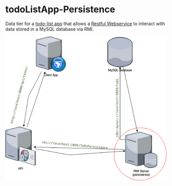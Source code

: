 # todoListApp-Persistence
Data tier for a [todo-list app](https://github.com/0eix/todoListApp-client) 
that allows a [Restful Webservice](https://github.com/0eix/todoListApp-API) 
to interact with data stored in a MySQL database via RMI.

![Data Tier](./screenshots/rmi.png)

